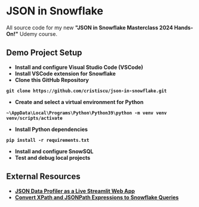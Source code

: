 # JSON in Snowflake

All source code for my new **"JSON in Snowflake Masterclass 2024 Hands-On!"** Udemy course.

## Demo Project Setup

* **Install and configure Visual Studio Code (VSCode)**
* **Install VSCode extension for Snowflake**
* **Clone this GitHub Repository**

**`git clone https://github.com/cristiscu/json-in-snowflake.git`**

* **Create and select a virtual environment for Python**

**`~\AppData\Local\Programs\Python\Python39\python -m venv venv`**  
**`venv/scripts/activate`**  

* **Install Python dependencies**

**`pip install -r requirements.txt`**

* **Install and configure SnowSQL**
* **Test and debug local projects**

## External Resources

* [**JSON Data Profiler as a Live Streamlit Web App**](https://medium.com/snowflake/json-data-profiler-as-a-live-streamlit-web-app-54096b00a615)
* [**Convert XPath and JSONPath Expressions to Snowflake Queries**](https://medium.com/snowflake/convert-xpath-and-jsonpath-expressions-to-snowflake-queries-e34ca15bfa6b)

